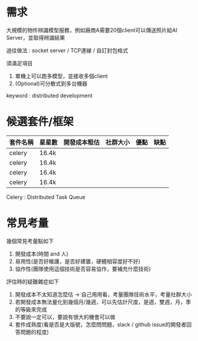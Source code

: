 # 需求

大規模的物件辨識模型服務，例如廠商A需要20個client可以傳送照片給AI Server，並取得辨識結果

過往做法 : socket server / TCP連線 / 自訂封包格式

須滿足項目

1. 單機上可以跑多模型，並接收多個client
2. (Optional)可分散式到多台機器

keyword : distributed development

# 候選套件/框架

| 套件名稱 | 星星數 | 開發成本粗估 |社群大小| 優點 | 缺點 |
|--------|-------|------------|-------|-----|-----|
| celery  | 16.4k |       |     |     ||
| celery  | 16.4k |       |     |     ||
| celery  | 16.4k |       |     |     ||
| celery  | 16.4k |       |     |     ||

Celery : Distributed Task Queue

# 常見考量

幾個常見考量點如下

1. 開發成本(時間 and 人)
2. 易用性(是否好維護，是否好建置，硬體相容度好不好)
3. 協作性(團隊使用這個技術是否容易協作，要補充什麼技術)

評估時的疑難雜症如下

1. 開發成本不太知道怎麼估 -> 自己用用看，考量團隊技術水平，考量社群大小
2. 若開發成本無法量化到幾個月/幾週，可以先估計尺度，是週，雙週，月，季的等級來完成
3. 不要說一定可以，要說有很大的機會可以做
4. 套件成熟度(看是否是大版號，怎麼問問題，slack / github issue的開發者回答問題的程度)
